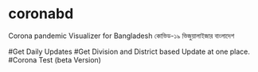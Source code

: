 # coronabd
Corona pandemic Visualizer for Bangladesh
কোভিড-১৯ ভিজুয়ালাইজার বাংলাদেশ

#Get Daily Updates
#Get Division and District based Update at one place.
#Corona Test (beta Version)
